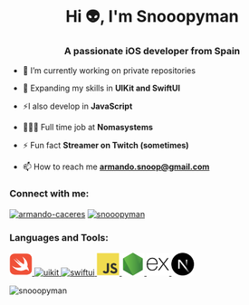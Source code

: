 <h1 align="center">Hi 👽, I'm Snooopyman</h1>
<h3 align="center">A passionate iOS developer from Spain</h3>

- 🔭 I’m currently working on private repositories

- 🌱 Expanding my skills in **UIKit and SwiftUI**

- ⚡I also develop in **JavaScript**

- 👨🏽‍💻 Full time job at **Nomasystems**

- ⚡ Fun fact **Streamer on Twitch (sometimes)**

- 📫 How to reach me **armando.snoop@gmail.com**

<h3 align="left">Connect with me:</h3>
<p align="left">
<a href="https://linkedin.com/in/armando-caceres" target="blank"><img align="center" src="https://raw.githubusercontent.com/rahuldkjain/github-profile-readme-generator/master/src/images/icons/Social/linked-in-alt.svg" alt="armando-caceres" height="30" width="40" /></a>
<a href="https://instagram.com/snooopyman" target="blank"><img align="center" src="https://raw.githubusercontent.com/rahuldkjain/github-profile-readme-generator/master/src/images/icons/Social/instagram.svg" alt="snooopyman" height="30" width="40" /></a>
</p>

<h3 align="left">Languages and Tools:</h3>
<p align="left"> 
    <a href="https://developer.apple.com/swift/" target="_blank" rel="noreferrer"> 
        <img src="https://raw.githubusercontent.com/devicons/devicon/master/icons/swift/swift-original.svg" alt="swift" width="40" height="40"/> 
    </a> 
    <a href="https://developer.apple.com/documentation/uikit" target="_blank" rel="noreferrer"> 
        <img src="https://raw.githubusercontent.com/devicons/devicon/master/icons/uikit/uikit-original.svg" alt="uikit" width="40" height="40"/> 
    </a>
    <a href="https://developer.apple.com/documentation/swiftui/" target="_blank" rel="noreferrer"> 
        <img src="https://raw.githubusercontent.com/devicons/devicon/master/icons/swiftui/swiftui-original.svg" alt="swiftui" width="40" height="40"/> 
    </a>
    <a href="https://developer.mozilla.org/en-US/docs/Web/JavaScript" target="_blank" rel="noreferrer"> 
        <img src="https://raw.githubusercontent.com/devicons/devicon/master/icons/javascript/javascript-original.svg" alt="javascript" width="40" height="40"/> 
    </a>
    <a href="https://nodejs.org" target="_blank" rel="noreferrer">
        <img src="https://raw.githubusercontent.com/devicons/devicon/master/icons/nodejs/nodejs-original.svg" alt="nodejs" width="40" height="40"/>
    </a>
    <a href="https://expressjs.com" target="_blank" rel="noreferrer">
        <img src="https://raw.githubusercontent.com/devicons/devicon/master/icons/express/express-original.svg" alt="express" width="40" height="40"/>
    </a>
    <a href="https://nextjs.org" target="_blank" rel="noreferrer">
        <img src="https://raw.githubusercontent.com/devicons/devicon/master/icons/nextjs/nextjs-original.svg" alt="nextjs" width="40" height="40"/>
    </a>
</p>

<p><img align="center" src="https://github-readme-stats.vercel.app/api/top-langs?username=snooopyman&show_icons=true&locale=en&layout=compact" alt="snooopyman" /></p>
